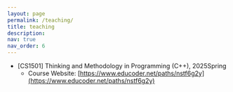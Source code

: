 ```yaml
---
layout: page
permalink: /teaching/
title: teaching
description: 
nav: true
nav_order: 6
---
```

- [CS1501] Thinking and Methodology in Programming (C++), 2025Spring
  - Course Website: [https://www.educoder.net/paths/nstf6g2y](https://www.educoder.net/paths/nstf6g2y)

